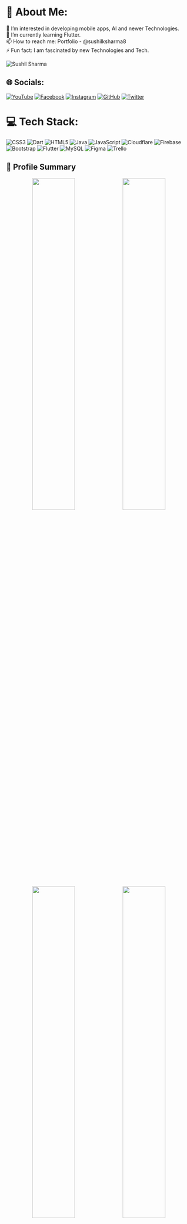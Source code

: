 # 💫 About Me:
👀 I’m interested in developing mobile apps, AI and newer Technologies.<br>🌱 I’m currently learning Flutter.<br>📫 How to reach me: Portfolio - @sushilksharma8<br>⚡ Fun fact: I am fascinated by new Technologies and Tech.<br>
<p align="left"> <img src="https://komarev.com/ghpvc/?username=sushilksharma8&label=Profile Views&color=orange&style=flat-square" alt="Sushil Sharma" /> </p>

## 🌐 Socials:
[![YouTube](https://img.shields.io/badge/YouTube-%23FF0000.svg?logo=YouTube&logoColor=white)](https://www.youtube.com) [![Facebook](https://img.shields.io/badge/Facebook-%231877F2.svg?logo=Facebook&logoColor=white)](https://www.facebook.com/sushil.s8/) [![Instagram](https://img.shields.io/badge/Instagram-%23E4405F.svg?logo=Instagram&logoColor=white)](https://www.instagram.com/sushil.s8/) [![GitHub](https://img.shields.io/badge/GitHub-%23181717.svg?logo=GitHub&logoColor=white)](https://github.com/sushilksharma8)
[![Twitter](https://img.shields.io/badge/Twitter-%231DA1F2.svg?logo=Twitter&logoColor=white)](https://www.twitter.com) 



# 💻 Tech Stack:

![CSS3](https://img.shields.io/badge/css3-%231572B6.svg?style=for-the-badge&logo=css3&logoColor=white) ![Dart](https://img.shields.io/badge/dart-%230175C2.svg?style=for-the-badge&logo=dart&logoColor=white) ![HTML5](https://img.shields.io/badge/html5-%23E34F26.svg?style=for-the-badge&logo=html5&logoColor=white) ![Java](https://img.shields.io/badge/java-%23ED8B00.svg?style=for-the-badge&logo=java&logoColor=white) ![JavaScript](https://img.shields.io/badge/javascript-%23323330.svg?style=for-the-badge&logo=javascript&logoColor=%23F7DF1E) ![Cloudflare](https://img.shields.io/badge/Cloudflare-F38020?style=for-the-badge&logo=Cloudflare&logoColor=white) ![Firebase](https://img.shields.io/badge/firebase-%23039BE5.svg?style=for-the-badge&logo=firebase)  ![Bootstrap](https://img.shields.io/badge/bootstrap-%23563D7C.svg?style=for-the-badge&logo=bootstrap&logoColor=white)  ![Flutter](https://img.shields.io/badge/Flutter-%2302569B.svg?style=for-the-badge&logo=Flutter&logoColor=white) ![MySQL](https://img.shields.io/badge/mysql-%2300f.svg?style=for-the-badge&logo=mysql&logoColor=white) 	![Figma](https://img.shields.io/badge/figma-%23F24E1E.svg?style=for-the-badge&logo=figma&logoColor=white) ![Trello](https://img.shields.io/badge/Trello-%23026AA7.svg?style=for-the-badge&logo=Trello&logoColor=white) 


## 🪪 Profile Summary
<p align="center">
<img width="48%" src="http://github-profile-summary-cards.vercel.app/api/cards/stats?username=sushilksharma8&theme=github_dark"/>
<img width="48%" src="http://github-profile-summary-cards.vercel.app/api/cards/productive-time?username=sushilksharma8&theme=github_dark&utcOffset=8"/>
</p>
<br>
<p align="center">
<img width="48%" src="http://github-profile-summary-cards.vercel.app/api/cards/repos-per-language?username=sushilksharma8&theme=github_dark"/>
<img width="48%" src="http://github-profile-summary-cards.vercel.app/api/cards/most-commit-language?username=sushilksharma8&theme=github_dark"/>
</p>
<br>
<img width="100%" src="http://github-profile-summary-cards.vercel.app/api/cards/profile-details?username=sushilksharma8&theme=github_dark"/>

## 📈 Contribution Graph:
[![Sushil Sharma's github activity graph](https://github-readme-activity-graph.cyclic.app/graph?username=sushilksharma8&theme=tokyo-night)](https://github.com/sushilksharma8/github-readme-activity-graph)


---
